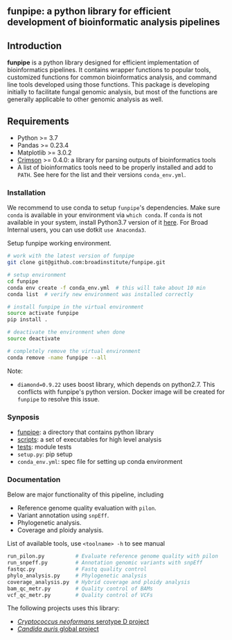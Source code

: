 funpipe: a python library for efficient development of bioinformatic analysis pipelines
-----
## Introduction
**funpipe** is a python library designed for efficient implementation of bioinformatics pipelines. It contains wrapper functions to popular tools, customized functions for common bioinformatics analysis, and command line tools developed using those functions. This package is developing initially to facilitate fungal genomic analysis, but most of the functions are generally applicable to other genomic analysis as well.

## Requirements
* Python >= 3.7
* Pandas >= 0.23.4
* Matplotlib >= 3.0.2
* [Crimson](https://github.com/bow/crimson) >= 0.4.0: a library for parsing outputs of bioinformatics tools
* A list of bioinformatics tools need to be properly installed and add to `PATH`. See here for the list and their versions `conda_env.yml`.

### Installation
We recommend to use conda to setup `funpipe`'s dependencies. Make sure `conda` is available in your environment via `which conda`. If `conda` is not available in your system, install Python3.7 version of it [here](https://conda.io/miniconda.html). For Broad Internal users, you can use dotkit `use Anaconda3`.

Setup funpipe working environment.
```sh
# work with the latest version of funpipe
git clone git@github.com:broadinstitute/funpipe.git

# setup environment
cd funpipe
conda env create -f conda_env.yml  # this will take about 10 min
conda list  # verify new environment was installed correctly

# install funpipe in the virtual environment
source activate funpipe
pip install .  

# deactivate the environment when done
source deactivate

# completely remove the virtual environment
conda remove -name funpipe --all
```
Note:
* `diamond=0.9.22` uses boost library, which depends on python2.7. This conflicts with funpipe's python version. Docker image will be created for `funpipe` to resolve this issue.

### Synposis
* [funpipe](./funpipe): a directory that contains python library
* [scripts](./scripts): a set of executables for high level analysis
* [tests](./tests): module tests
* `setup.py`: pip setup
* `conda_env.yml`: spec file for setting up conda environment

### Documentation
Below are major functionality of this pipeline, including
* Reference genome quality evaluation with `pilon`.
* Variant annotation using `snpEff`.
* Phylogenetic analysis.
* Coverage and ploidy analysis.

List of available tools, use `<toolname> -h` to see manual
```sh
run_pilon.py          # Evaluate reference genome quality with pilon
run_snpeff.py         # Annotation genomic variants with snpEff
fastqc.py             # Fastq quality control
phylo_analysis.py     # Phylogenetic analysis
coverage_analysis.py  # Hybrid coverage and ploidy analysis
bam_qc_metr.py        # Quality control of BAMs
vcf_qc_metr.py        # Quality control of VCFs
```

The following projects uses this library:
* [*Cryptococcus neoformans* serotype D project](https://github.com/broadinstitute/fungal-research-projects/blob/master/docs/crypto_d.md)
* [*Candida auris* global project](https://github.com/broadinstitute/fungal-research-projects/blob/master/docs/cauris_global.md)
